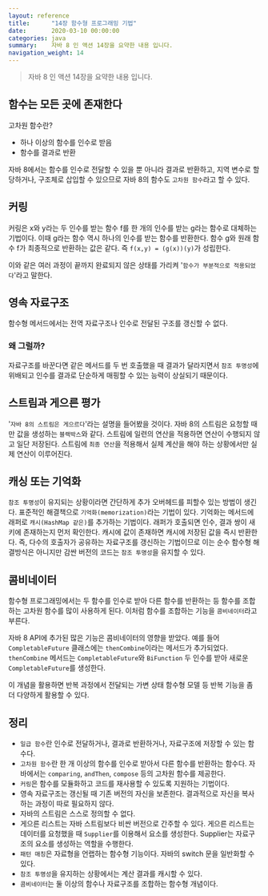 ```yaml
---
layout: reference
title:      "14장 함수형 프로그래밍 기법"
date:       2020-03-10 00:00:00
categories: java
summary:    자바 8 인 액션 14장을 요약한 내용 입니다.
navigation_weight: 14
---
```


> 자바 8 인 액션 14장을 요약한 내용 입니다.

## 함수는 모든 곳에 존재한다

고차원 함수란?

- 하나 이상의 함수를 인수로 받음
- 함수를 결과로 반환

자바 8에서는 함수를 인수로 전달할 수 있을 뿐 아니라 결과로 반환하고, 지역 변수로 할당하거나, 구조체로 삽입할 수 있으므로 자바 8의 함수도 `고차원 함수`라고 할 수 있다. 

## 커링

커링은 x와 y라는 두 인수를 받는 함수 f를 한 개의 인수를 받는 g라는 함수로 대체하는 기법이다. 이때 g라는 함수 역시 하나의 인수를 받는 함수를 반환한다. 함수 g와 원래 함수 f가 최종적으로 반환하는 값은 같다. 즉 `f(x,y) = (g(x))(y)`가 성립한다. 

이와 같은 여러 과정이 끝까지 완료되지 않은 상태를 가리켜 '`함수가 부분적으로 적용되었다`'라고 말한다. 

## 영속 자료구조

함수형 메서드에서는 전역 자료구조나 인수로 전달된 구조를 갱신할 수 없다. 

### 왜 그럴까?

자료구조를 바꾼다면 같은 메서드를 두 번 호출했을 때 결과가 달라지면서 `참조 투명성`에 위배되고 인수를 결과로 단순하게 매핑할 수 있는 능력이 상실되기 때문이다. 

## 스트림과 게으른 평가

'`자바 8의 스트림은 게으르다`'라는 설명을 들어봤을 것이다. 자바 8의 스트림은 요청할 때만 값을 생성하는 `블랙박스`와 같다. 스트림에 일련의 연산을 적용하면 연산이 수행되지 않고 일단 저장된다. 스트림에 `최종 연산`을 적용해서 실제 계산을 해야 하는 상황에서만 실제 연산이 이루어진다. 

## 캐싱 또는 기억화

`참조 투명성`이 유지되는 상황이라면 간단하게 추가 오버헤드를 피할수 있는 방법이 생긴다. 표준적인 해결책으로 `기억화(memorization)`라는 기법이 있다. 기억화는 메서드에 래퍼로 `캐시(HashMap 같은)`를 추가하는 기법이다. 래퍼가 호출되면 인수, 결과 쌍이 새키에 존재하는지 먼저 확인한다. 캐시에 값이 존재하면 캐시에 저장된 값을 즉시 반환한다. 즉, 다수의 호출자가 공유하는 자료구조를 갱신하는 기법이므로 이는 순수 함수형 해결방식은 아니지만 감싼 버전의 코드는 `참조 투명성`을 유지할 수 있다. 

## 콤비네이터

함수형 프로그래밍에서는 두 함수를 인수로 받아 다른 함수를 반환하는 등 함수를 조합하는 고차원 함수를 많이 사용하게 된다. 이처럼 함수를 조합하는 기능을 `콤비네이터`라고 부른다.

자바 8 API에 추가된 많은 기능은 콤비네이터의 영향을 받았다. 예를 들어 `CompletableFuture` 클래스에는 `thenCombine`이라는 메서드가 추가되었다. `thenCombine` 메서드는 `CompletableFuture`와 `BiFunction` 두 인수를 받아 새로운 `CompletableFuture`를 생성한다. 

이 개념을 활용하면 반복 과정에서 전달되는 가변 상태 함수형 모델 등 반복 기능을 좀 더 다양하게 활용할 수 있다. 

## 정리

- `일급 함수`란 인수로 전달하거나, 결과로 반환하거나, 자료구조에 저장할 수 있는 함수다.
- `고차원 함수`란 한 개 이상의 함수를 인수로 받아서 다른 함수를 반환하는 함수다. 자바에서는 `comparing`, `andThen`, `compose` 등의 고차원 함수를 제공한다.
- `커링`은 함수를 모듈화하고 코드를 재사용할 수 있도록 지원하는 기법이다.
- 영속 자료구조는 갱신될 때 기존 버전의 자신을 보존한다. 결과적으로 자신을 복사하는 과정이 따로 필요하지 않다.
- 자바의 스트림은 스스로 정의할 수 없다.
- 게으른 리스트는 자바 스트림보다 비싼 버전으로 간주할 수 있다. 게으른 리스트는 데이터를 요청했을 때 `Supplier`를 이용해서 요소를 생성한다. Supplier는 자료구조의 요소를 생성하는 역할을 수행한다.
- `패턴 매칭`은 자료형을 언랩하는 함수형 기능이다. 자바의 switch 문을 일반화할 수 있다.
- `참조 투명성`을 유지하는 상황에서는 계산 결과를 캐시할 수 있다.
- `콤비네이터`는 둘 이상의 함수나 자료구조를 조합하는 함수형 개념이다.